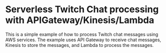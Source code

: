 # Serverless Twitch Chat processing with APIGateway/Kinesis/Lambda
This is a simple example of how to process Twitch chat messages using AWS services. 
The example uses API Gateway to receive chat messages, Kinesis to store the messages, 
and Lambda to process the messages.

